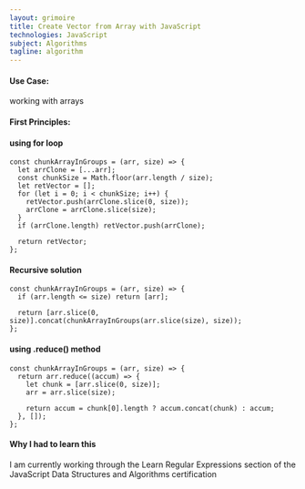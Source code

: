 ```yaml
---
layout: grimoire
title: Create Vector from Array with JavaScript
technologies: JavaScript
subject: Algorithms
tagline: algorithm
---
```


#### Use Case:
working with arrays
#### First Principles:

#### using for loop
```
const chunkArrayInGroups = (arr, size) => {
  let arrClone = [...arr];
  const chunkSize = Math.floor(arr.length / size);
  let retVector = [];
  for (let i = 0; i < chunkSize; i++) {
    retVector.push(arrClone.slice(0, size));
    arrClone = arrClone.slice(size);
  }
  if (arrClone.length) retVector.push(arrClone);

  return retVector;
};
```
#### Recursive solution
```
const chunkArrayInGroups = (arr, size) => {
  if (arr.length <= size) return [arr];

  return [arr.slice(0, size)].concat(chunkArrayInGroups(arr.slice(size), size));
};
```
#### using .reduce() method
```
const chunkArrayInGroups = (arr, size) => {
  return arr.reduce((accum) => {
    let chunk = [arr.slice(0, size)];
    arr = arr.slice(size);

    return accum = chunk[0].length ? accum.concat(chunk) : accum;
  }, []);
};
```

#### Why I had to learn this
I am currently working through the Learn Regular Expressions section of the JavaScript Data Structures and Algorithms certification
